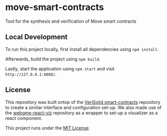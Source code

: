 # move-smart-contracts
Tool for the synthesis and verification of Move smart contracts

## Local Development

To run this project locally, first install all dependencies using `npm install`.

Afterwards, build the project using `npm build`.

Lastly, start the application using `npm start` and visit `http://127.0.0.1:8888/`.

## License

This repository was built ontop of the [VeriSolid smart-contracts](https://github.com/VeriSolid/smart-contracts) repository to create a similar interface and configuration set-up. We also made use of the [webgme-react-viz](https://github.com/pmeijer/webgme-react-viz) repository as a wrapper to set-up a visualizer as a react component.

This project runs under the [MIT License](LICENSE).